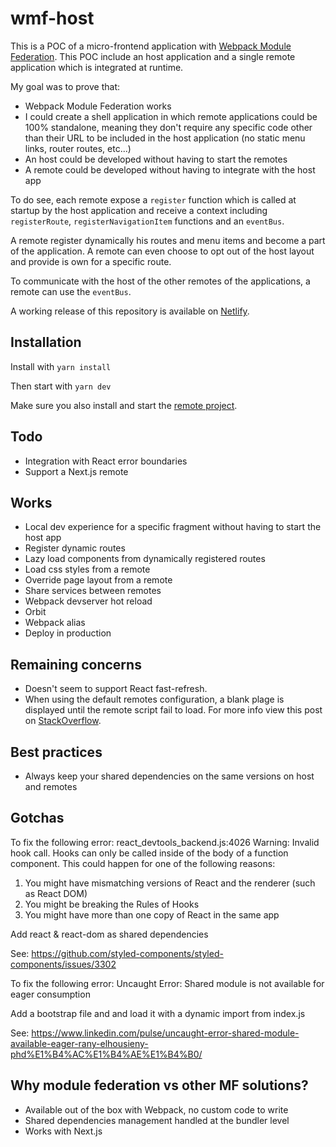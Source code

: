 # wmf-host

This is a POC of a micro-frontend application with [Webpack Module Federation](https://webpack.js.org/concepts/module-federation/). This POC include an host application and a single remote application which is integrated at runtime.

My goal was to prove that:

- Webpack Module Federation works
- I could create a shell application in which remote applications could be 100% standalone, meaning they don't require any specific code other than their URL to be included in the host application (no static menu links, router routes, etc...)
- An host could be developed without having to start the remotes
- A remote could be developed without having to integrate with the host app

To do see, each remote expose a `register` function which is called at startup by the host application and receive a context including `registerRoute`, `registerNavigationItem` functions and an `eventBus`.

A remote register dynamically his routes and menu items and become a part of the application. A remote can even choose to opt out of the host layout and provide is own for a specific route.

To communicate with the host of the other remotes of the applications, a remote can use the `eventBus`.

A working release of this repository is available on [Netlify](https://weback-module-federation-poc-host.netlify.app/).

## Installation

Install with `yarn install`

Then start with `yarn dev`

Make sure you also install and start the [remote project](https://github.com/patricklafrance/wmf-remote-1).

## Todo
- Integration with React error boundaries
- Support a Next.js remote

## Works
- Local dev experience for a specific fragment without having to start the host app
- Register dynamic routes
- Lazy load components from dynamically registered routes
- Load css styles from a remote
- Override page layout from a remote
- Share services between remotes
- Webpack devserver hot reload
- Orbit
- Webpack alias
- Deploy in production

## Remaining concerns
- Doesn't seem to support React fast-refresh.
- When using the default remotes configuration, a blank plage is displayed until the remote script fail to load. For more info view this post on [StackOverflow](overflow.com/questions/72638378/module-federation-display-a-blank-page-for-a-few-seconds-when-a-remote-is-unavai).

## Best practices

- Always keep your shared dependencies on the same versions on host and remotes

## Gotchas

To fix the following error:
react_devtools_backend.js:4026 Warning: Invalid hook call. Hooks can only be called inside of the body of a function component. This could happen for one of the following reasons:
1. You might have mismatching versions of React and the renderer (such as React DOM)
2. You might be breaking the Rules of Hooks
3. You might have more than one copy of React in the same app

Add react & react-dom as shared dependencies

See: https://github.com/styled-components/styled-components/issues/3302

To fix the following error:
Uncaught Error: Shared module is not available for eager consumption

Add a bootstrap file and and load it with a dynamic import from index.js

See: https://www.linkedin.com/pulse/uncaught-error-shared-module-available-eager-rany-elhousieny-phd%E1%B4%AC%E1%B4%AE%E1%B4%B0/

## Why module federation vs other MF solutions?

- Available out of the box with Webpack, no custom code to write
- Shared dependencies management handled at the bundler level
- Works with Next.js